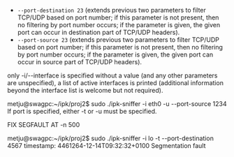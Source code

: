 * `--port-destination 23` (extends previous two parameters to filter TCP/UDP based on port number; if this parameter is not present, then no filtering by port number occurs; if the parameter is given, the given port can occur in destination part of TCP/UDP headers).
* `--port-source 23` (extends previous two parameters to filter TCP/UDP based on port number; if this parameter is not present, then no filtering by port number occurs; if the parameter is given, the given port can occur in source part of TCP/UDP headers).

 only -i/--interface is specified without a value (and any other parameters are unspecified), a list of active interfaces is printed (additional information beyond the interface list is welcome but not required).

metju@swagpc:~/ipk/proj2$ sudo ./ipk-sniffer -i eth0 -u --port-source 1234
If port is specified, either -t or -u must be specified.

 FIX SEGFAULT AT -n 500


 metju@swagpc:~/ipk/proj2$ sudo ./ipk-sniffer -i lo -t --port-destination 4567
timestamp: 4461264-12-14T09:32:32+0100
Segmentation fault